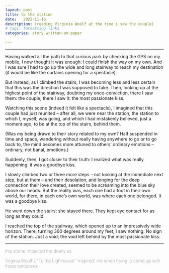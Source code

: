 ```yaml
---
layout: post
title: to the station
date:   2022-11-16
description: (reading Virginia Woolf at the time i saw the couple)
# tags: formatting links
categories: story written-on-paper 

---
```


<hr>
Having walked all the path to that curious park by checking the GPS on my mobile, I now thought it was enough: I could finish the way on my own. And I was sure I had to go up the wide and long stairway to reach my destination (it would be like the curtains opening for a spectacle). 

But instead, as I climbed the stairs, I was becoming less and less certain that this was the direction I was supposed to take. Then, looking up at the highest point of the stairway, doubting my once-conviction, there I saw them: the couple; there I saw it: the most passionate kiss.

Watching this scene (indeed it felt like a spectacle), I imagined that this couple had just reunited – after all, we were near the station, the station to which I, myself, was going, and which I had mistakenly believed, just a moment ago, to be at the top of the stairs, behind them.

(Was my being drawn to their story related to my own? Half suspended in time and space, wandering without really having anywhere to go or to go back to, the mind becomes more attuned to others’ ordinary emotions – ordinary, not banal, emotions.)

Suddenly, then, I got closer to their truth: I realized what was really happening: it was a goodbye kiss.

I slowly climbed two or three more steps – not looking at the immediate next step, but at them – and their desolation, and longing for the deep connection their love created, seemed to be screaming into the blue sky above our heads. But the reality was, each one had a foot in their own world, for there, in each one’s own world, was where each one belonged. It was a goodbye kiss.

He went down the stairs; she stayed there. They kept eye contact for as long as they could. 

I reached the top of the stairway, which opened up to an impressively wide horizon. There, turning 360 degrees around my feet, I saw nothing. No sign of the station. Just a void; the void left behind by the most passionate kiss.
<hr>

<span style="font-size:14px;font-weight:lighter">this scene impacted me dearly as</span>

<span style="font-size:14px;font-weight:lighter">Virginia Woolf's "To the Lighthouse" 'inspired' me when trying to come up with these sentences</span>